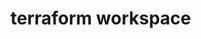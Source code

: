 # terraform workspace

[](https://medium.com/salesboost-people/terraform-workspaces-for-deployment-environments-2deff99356f6)
